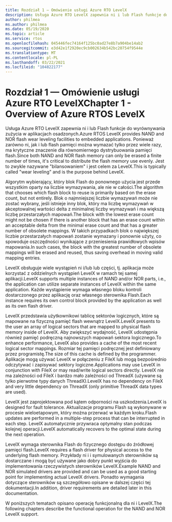 ```yaml
---
title: Rozdział 1 — Omówienie usługi Azure RTO LevelX
description: Usługa Azure RTO LevelX zapewnia ni i lub Flash funkcje do wyrównywania zużycia w aplikacjach osadzonych.
author: philmea
ms.author: philmea
ms.date: 05/19/2020
ms.topic: article
ms.service: rtos
ms.openlocfilehash: 045446fec74164f125bc0ad27e8b7a904be14ab2
ms.sourcegitcommit: e3d42e1f2920ec9cb002634b542bc20754f9544e
ms.translationtype: MT
ms.contentlocale: pl-PL
ms.lasthandoff: 03/22/2021
ms.locfileid: "104822177"
---
```

# <a name="chapter-1---overview-of-azure-rtos-levelx"></a><span data-ttu-id="e1e40-103">Rozdział 1 — Omówienie usługi Azure RTO LevelX</span><span class="sxs-lookup"><span data-stu-id="e1e40-103">Chapter 1 - Overview of Azure RTOS LevelX</span></span>

<span data-ttu-id="e1e40-104">Usługa Azure RTO LevelX zapewnia ni i lub Flash funkcje do wyrównywania zużycia w aplikacjach osadzonych.</span><span class="sxs-lookup"><span data-stu-id="e1e40-104">Azure RTOS LevelX provides NAND and NOR flash wear leveling facilities to embedded applications.</span></span> <span data-ttu-id="e1e40-105">Ponieważ zarówno ni, jak i lub flash pamięci można wymazać tylko przez wiele razy, ma krytyczne znaczenie dla równomiernego dystrybuowania pamięci flash.</span><span class="sxs-lookup"><span data-stu-id="e1e40-105">Since both NAND and NOR flash memory can only be erased a finite number of times, it's critical to distribute the flash memory use evenly.</span></span> <span data-ttu-id="e1e40-106">Jest to zwykle nazywane "bilansowaniem" i jest celem za LevelX.</span><span class="sxs-lookup"><span data-stu-id="e1e40-106">This is typically called "wear leveling" and is the purpose behind LevelX.</span></span>

<span data-ttu-id="e1e40-107">Algorytm wybierający, który blok Flash do ponownego użycia jest przede wszystkim oparty na liczbie wymazywania, ale nie w całości.</span><span class="sxs-lookup"><span data-stu-id="e1e40-107">The algorithm that chooses which flash block to reuse is primarily based on the erase count, but not entirely.</span></span> <span data-ttu-id="e1e40-108">Blok o najmniejszej liczbie wymazywań może nie zostać wybrany, jeśli istnieje inny blok, który ma liczbę wymazywań w akceptowalnej wartości delta z minimalnej liczby wymazywań i ma większą liczbę przestarzałych mapowań.</span><span class="sxs-lookup"><span data-stu-id="e1e40-108">The block with the lowest erase count might not be chosen if there is another block that has an erase count within an acceptable delta from the minimal erase count and that has a greater number of obsolete mappings.</span></span> <span data-ttu-id="e1e40-109">W takich przypadkach blok o największej liczbie przestarzałych mapowań zostanie wymazany i ponownie użyty, co spowoduje oszczędności wynikające z przeniesienia prawidłowych wpisów mapowania.</span><span class="sxs-lookup"><span data-stu-id="e1e40-109">In such cases, the block with the greatest number of obsolete mappings will be erased and reused, thus saving overhead in moving valid mapping entries.</span></span>

<span data-ttu-id="e1e40-110">LevelX obsługuje wiele wystąpień ni i/lub lub części, tj. aplikacja może korzystać z oddzielnych wystąpień LevelX w ramach tej samej aplikacji.</span><span class="sxs-lookup"><span data-stu-id="e1e40-110">LevelX supports multiple instances of NAND and/or NOR parts, i.e., the application can utilize separate instances of LevelX within the same application.</span></span> <span data-ttu-id="e1e40-111">Każde wystąpienie wymaga własnego bloku kontroli dostarczonego przez aplikację oraz własnego sterownika Flash.</span><span class="sxs-lookup"><span data-stu-id="e1e40-111">Each instance requires its own control block provided by the application as well as its own flash driver.</span></span>

<span data-ttu-id="e1e40-112">LevelX przedstawia użytkownikowi tablicę sektorów logicznych, które są mapowane na fizyczną pamięć flash wewnątrz LevelX.</span><span class="sxs-lookup"><span data-stu-id="e1e40-112">LevelX presents to the user an array of logical sectors that are mapped to physical flash memory inside of LevelX.</span></span> <span data-ttu-id="e1e40-113">Aby zwiększyć wydajność, LevelX udostępnia również pamięć podręczną najnowszych mapowań sektora logicznego.</span><span class="sxs-lookup"><span data-stu-id="e1e40-113">To enhance performance, LevelX also provides a cache of the most recent logical sector mappings.</span></span> <span data-ttu-id="e1e40-114">Rozmiar tej pamięci podręcznej jest definiowany przez programistę.</span><span class="sxs-lookup"><span data-stu-id="e1e40-114">The size of this cache is defined by the programmer.</span></span> <span data-ttu-id="e1e40-115">Aplikacje mogą używać LevelX w połączeniu z FileX lub mogą bezpośrednio odczytywać i zapisywać sektory logiczne.</span><span class="sxs-lookup"><span data-stu-id="e1e40-115">Applications may use LevelX in conjunction with FileX or may read/write logical sectors directly.</span></span> <span data-ttu-id="e1e40-116">LevelX nie ma zależności od FileX i bardzo mało zależności od ThreadX (używane są tylko pierwotne typy danych ThreadX).</span><span class="sxs-lookup"><span data-stu-id="e1e40-116">LevelX has no dependency on FileX and very little dependency on ThreadX (only primitive ThreadX data types are used).</span></span>

<span data-ttu-id="e1e40-117">LevelX jest zaprojektowana pod kątem odporności na uszkodzenia.</span><span class="sxs-lookup"><span data-stu-id="e1e40-117">LevelX is designed for fault tolerance.</span></span> <span data-ttu-id="e1e40-118">Aktualizacje programu Flash są wykonywane w procesie wieloetapowym, który można przerwać w każdym kroku.</span><span class="sxs-lookup"><span data-stu-id="e1e40-118">Flash updates are performed in a multiple-step process that can be interrupted in each step.</span></span> <span data-ttu-id="e1e40-119">LevelX automatycznie przywraca optymalny stan podczas kolejnej operacji.</span><span class="sxs-lookup"><span data-stu-id="e1e40-119">LevelX automatically recovers to the optimal state during the next operation.</span></span>

<span data-ttu-id="e1e40-120">LevelX wymaga sterownika Flash do fizycznego dostępu do źródłowej pamięci flash.</span><span class="sxs-lookup"><span data-stu-id="e1e40-120">LevelX requires a flash driver for physical access to the underlying flash memory.</span></span> <span data-ttu-id="e1e40-121">Przykłady ni i i symulowanych sterowników są dostarczane i mogą być używane jako dobry punkt wyjścia do implementowania rzeczywistych sterowników LevelX.</span><span class="sxs-lookup"><span data-stu-id="e1e40-121">Example NAND and NOR simulated drivers are provided and can be used as a good starting point for implementing actual LevelX drivers.</span></span> <span data-ttu-id="e1e40-122">Ponadto wymagania dotyczące sterowników są szczegółowo opisane w dalszej części tej dokumentacji.</span><span class="sxs-lookup"><span data-stu-id="e1e40-122">In addition, driver requirements are detailed later in this documentation.</span></span>

<span data-ttu-id="e1e40-123">W poniższych tematach opisano operację funkcjonalną dla ni i LevelX.</span><span class="sxs-lookup"><span data-stu-id="e1e40-123">The following chapters describe the functional operation for the NAND and NOR LevelX support.</span></span>
